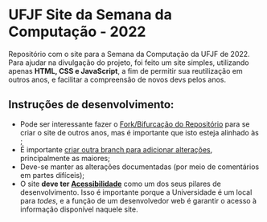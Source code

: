# UFJF Site da Semana da Computação - 2022

Repositório com o site para a Semana da Computação da UFJF de 2022.
Para ajudar na divulgação do projeto, foi feito um site simples, utilizando apenas **HTML, CSS e JavaScript**, a fim de permitir sua reutilização em outros anos, e facilitar a compreensão de novos devs pelos anos.

## Instruções de desenvolvimento:

- Pode ser interessante fazer o [Fork/Bifurcação do Repositório](https://docs.github.com/pt/get-started/quickstart/fork-a-repo) para se criar o site de outros anos, mas é importante que isto esteja alinhado às ;
- É importante [criar outra branch para adicionar alterações](https://docs.github.com/pt/pull-requests/collaborating-with-pull-requests/proposing-changes-to-your-work-with-pull-requests/about-branches), principalmente as maiores;
- Deve-se manter as alterações documentadas (por meio de comentários em partes difíceis);
- O site **deve ter [Acessibilidade](https://guia-wcag.com/)** como um dos seus pilares de desenvolvimento. Isso é importante porque a Universidade é um local para *todes*, e a função de um desenvolvedor web é garantir o acesso à informação disponível naquele site.

